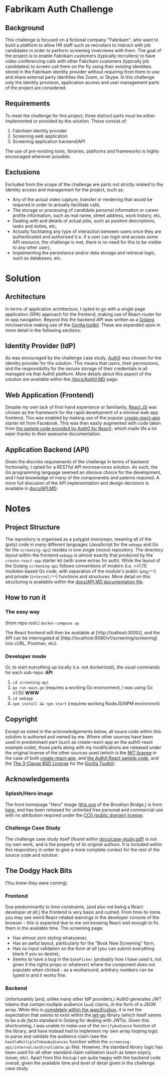 <!-- Written by Lawrence Colman, (C) 2020 -->

# Fabrikam Auth Challenge
## Background
This challenge is focused on a fictional company "Fabrikam", who want to build a platform to allow HR staff such as recruiters to interact with job candidates in order to perform screening inverviews with them. The goal of the project is to enable Fabrikam customers (typically recruiters) to have video conferencing calls with other Fabrikam customers (typically job candidates) to screen call them on the fly using their existing identities stored in the Fabrikam identity provider without requiring from them to use and share external party identities like Zoom, or Skype.  In this challenge only the identity provision, application access and user management parts of the project are considered.

## Requirements
To meet the challenge for this project, three distinct parts must be either implemented or provided by the solution.  These consist of:
1. Fabrikam identity provider
2. Screening web application
3. Screening application backend/API

The use of pre-existing tools, libraries, platforms and frameworks is highly encouraged wherever possible.

## Exclusions
Excluded from the scope of the challenge are parts not strictly related to the identity access and management for the project, such as:
 * Any of the actual video capture, transfer or rendering that would be required in order to actually facilitate calls,
 * The storage or processing of candidate personal information or career profile information, such as real name, street address, work history, etc,
 * Dealing with and details of actual jobs, such as position descriptions, tasks and duties, etc,
 * Actually facilitating any type of interaction between users once they are authenticated and authorized (i.e. if a user can login and access some API resource, the challenge is met, there is no need for this to be visible to any other user),
 * Implementing the persistance and/or data storage and retrieval logic, such as databases, etc.


# Solution
## Architecture
In terms of application architecture, I opted to go with a single page application (SPA) approach for the frontend, making use of React-router for in-app navigation.  Beyond this the backend API was written as a [Golang](https://golang.org/) microservice making use of the [Gorilla toolkit](https://www.gorillatoolkit.org/pkg/mux).
These are expanded upon in more detail in the following sections:

## Identity Provider (IdP)
As was encouraged by the challenge case study, [Auth0](https://auth0.com) was chosen for the identity provider for the solution.
This means that users, their permissions, and the responsibility for the secure storage of their credentials is all managed via that Auth0 platform.
More details about this aspect of the solution are available within the [/docs/Auth0.MD](./docs/Auth0.MD) page.

## Web Application (Frontend)
Despite my own lack of first-hand experience or familiarity, [React.JS](https://reactjs.org/) was chosen as the framework for the rapid development of a minimal web app frontend.  This was enabled by making use of the popular [create-react-app](https://github.com/facebook/create-react-app/) starter kit from Facebook.  This was then easily augmented with code taken from [the sample code provided by Auth0 for React](https://github.com/auth0-samples/auth0-react-samples/tree/master/Sample-01#license)), which made life a lot eaier thanks to their awesome documentation.

## Application Backend (API)
Given the discrete requirements of the challenge in terms of backend fnctionality, I opted for a RESTful API microservices solution.  As such, the Go programming language seemed an obvious choice for the development, and I had knowledge of many of the componenets and paterns required.
A more full discusion of the API implementation and design decisions is available in [docs/API.MD](./docs/API.MD).


# Notes
## Project Structure
The repository is organised as a polyglot monorepo, meaning all of the (poly) code in many different languages (JavaScript for the `webapp` and Go for the `screening-api`) resides in one single (mono) repository.
The directory layout within the frontend `webapp` is almost exactly that produced by the `create-react-app` starter kit (with some extras for auth).
While the layout of the Golang `screening-api` follows conventions of modern (i.e. >v1.11) modules-based Go code, with separation of the module's public (`pkg/**`) and private (`internal/**`) functions and structures.  More detail on this structuring is availabile within the [docs/API.MD documentation file](./docs/API.MD).

## How to run it
### The easy way
(from repo root:)
`docker-compose up`

The React frontend will then be available at [http://loalhost:3000/], and the API can be interrogated at [http://localhost:8080/v1/screening/screening] (via cURL, Postman, etc).
### Developer mode
Or, to start everything up locally (i.e. not dockerized), the usual commands for each sub-repo:
**API**
1. `cd screening-api`
2. `go run main.go` (requires a working Go environment, I was using Go v1.15)
**WWW**
1. `cd webapp`
2. `npm install && npm start` (requires working NodeJS/NPM environmnt)

## Copyright
Except as noted in the acknowledgements below, all souce code within this solution is authored and owned by me.
Where other sources have been used in predominant part (such as create-react-app an the auth0-react example code),
those parts along with my modifications are released under the original license of the other sources used (which is
the [MIT license](https://opensource.org/licenses/MIT) in the case of both [create-react-app](https://github.com/facebook/create-react-app/blob/master/LICENSE),
and [the Auth0 React sample code](https://github.com/auth0-samples/auth0-react-samples/tree/master/Sample-01#license), and the [The 3-Clause BSD License](https://opensource.org/licenses/BSD-3-Clause) for the [Gorilla Toolkit](https://github.com/gorilla/mux/blob/master/LICENSE)).

## Acknowledgements
### Splash/Hero image
The front homepage "Hero" image ([this one](https://c.pxhere.com/photos/7a/bb/bridge_light_suspension_bridge_east_river_relexion-87244.jpg!d) of the Brooklyn Bridge,) is from [here](https://pxhere.com/en/photo/87244), and has been released for unlimited free personal and commercial use with no attribution required under the [CC0 (public domain) license](https://creativecommons.org/share-your-work/public-domain/cc0/).

### Challenge Case Study
The challenge case study itself (found within [docs/case-study.pdf](./docs/case-study.pdf)) is not my own work, and is the property of its original authors.
It is included within this respository in order to give a more complete context for the rest of the source code and solution.

## The Dodgy Hack Bits
(You knew they were coming).

### Frontend
Due predominantly to time constraints, (and also not being a React developer _at all_,)
the frontend is very basic and rushed.  From time-to-tome you may see weird React-related warnings in the developer
console of the browser - this is expected due to me not knowing React well enough to fix them in the available time.
The screening page:
 * Has almost _zero_ styling whatsoever,
 * Has an awful layout, particularly for the "Book New Screening" form,
 * Has no input validation on the form _at all_ (you can submit everything blank if you so desire),
 * Seems to have a bug in the `DatePicker` (probably how I have used it, not given it the rights props or whatever) where the component does not populate when clicked - as a workaround, arbitrary numbers can be typed in and it works fine.

### Backend
Unfortunately (and, unlike many other IdP providers,) Auth0 generates JWT tokens that contain _multiple_ audience (`aud`) claims, in the form of a JSON array.  While this is [completely within the specification](https://tools.ietf.org/html/rfc7519#section-4.1.3), it is not the expectation that seems to exist within the [jwt-go](https://github.com/dgrijalva/jwt-go) library (which itself seems to be a _de facto_ standard in Golang for dealing with JWTs).  Given this shortcoming, I was unable to make use of the `VerifyAudience` function of the library, and have instead had to implement my own array looping logic to parse and validate the audience claim (see the `handleMultipleTokenAudiences` function within the `screening-api/internal/auth/validate.go` file).  However, the standard library logic has been used for all other standard claim validation (such as token expiry, issuer, etc).
Apart from this hiccup I am quite happy with the backend code overall, given the available time and level of detail given in the challenge case study.
